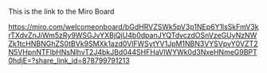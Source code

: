 This is the link to the Miro Board

https://miro.com/welcomeonboard/bGdHRVZSWk5pV3p1NEp6Y1lsSkFmV3krTXdvZnJiWm5zRy9WSGJvYXBjQjU4b0dpanJYQTdvczdOSnVzeGUyNzNWZk1tcHNBNGhZS0tBVk9SMXk1azd0VlFWSytYV1JpM1NBN3VYSVpvY0VZT2N5VHpnNTFlbHNsNlhvT2J4bkJBd044SHFHaVlWYWk0d3NxeHNmeG9BPT0hdjE=?share_link_id=878799791213
